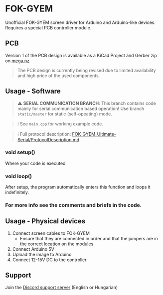 # FOK-GYEM
Unofficial FOK-GYEM screen driver for Arduino and Arduino-like devices. Requires a special PCB controller module.

## PCB
Version 1 of the PCB design is available as a KiCad Project and Gerber zip on [mega.nz](https://mega.nz/file/3mAA2AxQ#uEkXPkIazQjaFEwh2zbjOequC6g8-KIUfY65_SY9eXo)

> The PCB design is currently being revised due to limited availability and high price of the used components.

## Usage - Software

> :warning: **SERIAL COMMUNICATION BRANCH**: This branch contains code mainly for serial communication based operation! Use branch `static/master` for static (self-opeating) mode.

> :information_source: See `main.cpp` for working example code.

> :information_source: Full protocol description: [FOK-GYEM_Ultimate-Serial/ProtocolDescription.md](https://github.com/zsotroav/FOK-GYEM_Ultimate-Serial/blob/main/ProtocolDescription.md)

### void setup()
Where your code is executed

### void loop()
After setup, the program automatically enters this function and loops it indefinitely.

### For more info see the comments and briefs in the code.

## Usage - Physical devices
1. Connect screen cables to FOK-GYEM
   - Ensure that they are connected in order and that the jumpers are in the correct location on the modules
1. Connect Arduino 5V 
2. Upload the image to Arduino
3. Connect 12-15V DC to the controller

## Support
Join the [Discord support server](https://discord.gg/dMrwaAkEcv) (English or Hungarian)
